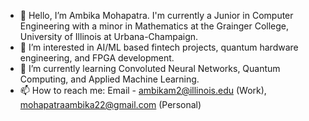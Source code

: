 - 👋 Hello, I’m Ambika Mohapatra. I'm currently a Junior in Computer Engineering with a minor in Mathematics at the Grainger College, University of Illinois at Urbana-Champaign.
- 👀 I’m interested in AI/ML based fintech projects, quantum hardware engineering, and FPGA development.
- 🌱 I’m currently learning Convoluted Neural Networks, Quantum Computing, and Applied Machine Learning. 
- 📫 How to reach me: Email - ambikam2@illinois.edu (Work), mohapatraambika22@gmail.com (Personal)

